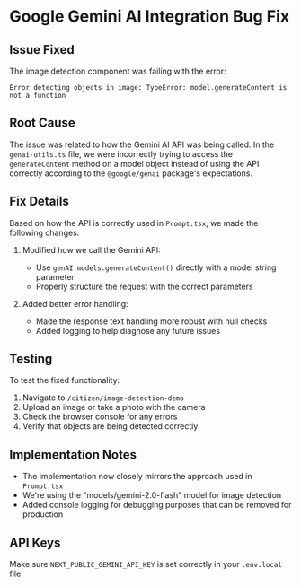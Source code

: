 # Google Gemini AI Integration Bug Fix

## Issue Fixed

The image detection component was failing with the error:

```
Error detecting objects in image: TypeError: model.generateContent is not a function
```

## Root Cause

The issue was related to how the Gemini AI API was being called. In the `genai-utils.ts` file, we were incorrectly trying to access the `generateContent` method on a model object instead of using the API correctly according to the `@google/genai` package's expectations.

## Fix Details

Based on how the API is correctly used in `Prompt.tsx`, we made the following changes:

1. Modified how we call the Gemini API:

   - Use `genAI.models.generateContent()` directly with a model string parameter
   - Properly structure the request with the correct parameters

2. Added better error handling:
   - Made the response text handling more robust with null checks
   - Added logging to help diagnose any future issues

## Testing

To test the fixed functionality:

1. Navigate to `/citizen/image-detection-demo`
2. Upload an image or take a photo with the camera
3. Check the browser console for any errors
4. Verify that objects are being detected correctly

## Implementation Notes

- The implementation now closely mirrors the approach used in `Prompt.tsx`
- We're using the "models/gemini-2.0-flash" model for image detection
- Added console logging for debugging purposes that can be removed for production

## API Keys

Make sure `NEXT_PUBLIC_GEMINI_API_KEY` is set correctly in your `.env.local` file.
